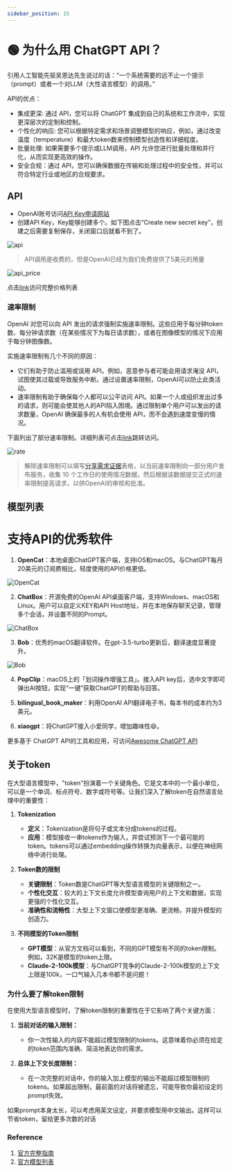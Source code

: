 ```yaml
---
sidebar_position: 15
---
```


# 🟢 为什么用 ChatGPT API？ 

引用人工智能先驱吴恩达先生说过的话：“一个系统需要的远不止一个提示（prompt）或者一个对LLM（大性语言模型）的调用。”

API的优点：
- 集成更深: 通过 API，您可以将 ChatGPT 集成到自己的系统和工作流中，实现更深层次的定制和控制。
- 个性化的响应: 您可以根据特定需求和场景调整模型的响应，例如，通过改变温度（temperature）和最大token数来控制模型创造性和详细程度。
- 批量处理: 如果需要多个提示或LLM调用，API 允许您进行批量处理和并行化，从而实现更高效的操作。
- 安全合规：通过 API，您可以确保数据在传输和处理过程中的安全性，并可以符合特定行业或地区的合规要求。

## API

- OpenAI账号访问[API Key申请网站](https://platform.openai.com/account/api-keys)
- 创建API Key，Key能够创建多个。如下图点击“Create new secret key”，创建之后需要复制保存，关闭窗口后就看不到了。

![api](./img/api.png)

> API调用是收费的，但是OpenAI已经为我们免费提供了5美元的用量

![api_price](./img/api_price.png)

点击[link](https://openai.com/pricing)访问完整价格列表

### 速率限制

OpenAI 对您可以向 API 发出的请求强制实施速率限制。这些应用于每分钟token数、每分钟请求数（在某些情况下为每日请求数），或者在图像模型的情况下应用于每分钟图像数。

实施速率限制有几个不同的原因：
- 它们有助于防止滥用或误用 API。例如，恶意参与者可能会用请求淹没 API，试图使其过载或导致服务中断。通过设置速率限制，OpenAI可以防止此类活动。
- 速率限制有助于确保每个人都可以公平访问 API。如果一个人或组织发出过多的请求，则可能会使其他人的API陷入困境。通过限制单个用户可以发出的请求数量，OpenAI 确保最多的人有机会使用 API，而不会遇到速度变慢的情况。

下面列出了部分速率限制。详细列表可点击[link](https://platform.openai.com/account/rate-limits)跳转访问。

![rate](./img/rate.png)

> 解除速率限制可以填写[分享需求证据](https://docs.google.com/forms/d/e/1FAIpQLSc6gSL3zfHFlL6gNIyUcjkEv29jModHGxg5_XGyr-PrE2LaHw/viewform)表格，以当前速率限制向一部分用户发布服务，收集 10 个工作日的使用情况数据，然后根据该数据提交正式的速率限制提高请求，以供OpenAI的审核和批准。

## 模型列表

# 支持API的优秀软件

1. **OpenCat**：本地桌面ChatGPT客户端，支持iOS和macOS。与ChatGPT每月20美元的订阅费相比，轻度使用的API价格更低。

![OpenCat](./img/OpenCat.png)

2. **ChatBox**：开源免费的OpenAI API桌面客户端，支持Windows、macOS和Linux。用户可以自定义KEY和API Host地址，并在本地保存聊天记录，管理多个会话，并设置不同的Prompt。

![ChatBox](./img/ChatBox.png)

3. **Bob**：优秀的macOS翻译软件。在gpt-3.5-turbo更新后，翻译速度显著提升。

![Bob](./img/Bob.png)

4. **PopClip**：macOS上的「划词操作增强工具」。接入API key后，选中文字即可弹出AI按钮，实现“一键”获取ChatGPT的帮助与回答。

5. **bilingual_book_maker**：利用OpenAI API翻译电子书，每本书的成本约为3美元。

6. **xiaogpt**：将ChatGPT接入小爱同学，增加趣味性😄。

更多基于 ChatGPT API的工具和应用，可访问[Awesome ChatGPT API](https://github.com/reorx/awesome-chatgpt-api)

## 关于token

在大型语言模型中，"token"扮演着一个关键角色。它是文本中的一个最小单位，可以是一个单词、标点符号、数字或符号等。让我们深入了解token在自然语言处理中的重要性：

1. **Tokenization**
   - **定义**：Tokenization是将句子或文本分成tokens的过程。
   - **应用**：模型接收一串tokens作为输入，并尝试预测下一个最可能的token。tokens可以通过embedding操作转换为向量表示，以便在神经网络中进行处理。

2. **Token数的限制**
   - **关键限制**：Token数是ChatGPT等大型语言模型的关键限制之一。
   - **个性化交互**：较大的上下文长度允许模型查询用户的上下文和数据，实现更强的个性化交互。
   - **准确性和流畅性**：大型上下文窗口使模型更准确、更流畅，并提升模型的创造力。

3. **不同模型的Token限制**
   - **GPT模型**：从官方文档可以看到，不同的GPT模型有不同的token限制。例如，32K是模型的token上限。
   - **Claude-2-100k模型**：与ChatGPT竞争的Claude-2-100k模型的上下文上限是100k，一口气输入几本书都不是问题！

### 为什么要了解token限制

在使用大型语言模型时，了解token限制的重要性在于它影响了两个关键方面：

1. **当前对话的输入限制：**
   - 你一次性输入的内容不能超过模型限制的tokens。这意味着你必须在给定的token范围内准确、简洁地表达你的需求。

2. **总体上下文长度限制：**
   - 在一次完整的对话中，你的输入加上模型的输出不能超过模型限制的tokens。如果超出限制，最前面的对话将被遗忘，可能导致你最初设定的prompt失效。

如果prompt本身太长，可以考虑用英文设定，并要求模型用中文输出。这样可以节省token，留给更多次数的对话


### Reference
1. [官方完整指南](https://platform.openai.com/docs/api-reference/introduction)
2. [官方模型列表](https://platform.openai.com/docs/models/gpt-4)